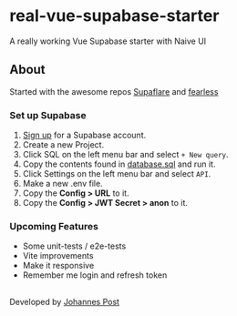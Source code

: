 # real-vue-supabase-starter
A really working Vue Supabase starter with Naive UI


## About
Started with the awesome repos [Supaflare](https://github.com/supaflare/supaflare) and [fearless](https://github.com/zce/fearless)

### Set up Supabase

1. [Sign up](https://app.supabase.io) for a Supabase account.
2. Create a new Project.
3. Click SQL on the left menu bar and select `+ New query`.
4. Copy the contents found in [database.sql](database.sql) and run it.
5. Click Settings on the left menu bar and select `API`.
6. Make a new .env file.
7. Copy the **Config > URL** to it.
8. Copy the **Config > JWT Secret > anon** to it.

### Upcoming Features

- Some unit-tests / e2e-tests
- Vite improvements
- Make it responsive
- Remember me login and refresh token

##

Developed by [Johannes Post](https://github.com/postjohannes)
